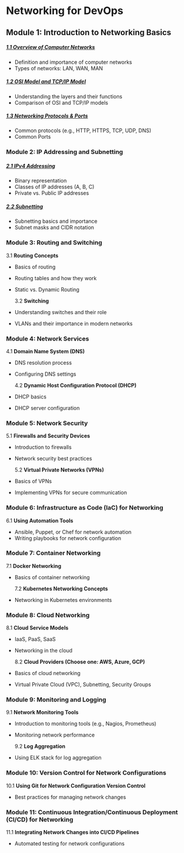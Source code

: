 # Networking for DevOps

## Module 1: Introduction to Networking Basics

##### [1.1 Overview of Computer Networks](./Module-1/1.1-Overview-Computer-Networks.md)

- Definition and importance of computer networks
- Types of networks: LAN, WAN, MAN

##### [1.2 OSI Model and TCP/IP Model](./Module-1/1.2-OSI-Model-TCP-IP-Model.md)

- Understanding the layers and their functions
- Comparison of OSI and TCP/IP models

##### [1.3 Networking Protocols & Ports](./Module-1/1.3-Networking-Protocols.md)

- Common protocols (e.g., HTTP, HTTPS, TCP, UDP, DNS)
- Common Ports

### Module 2: IP Addressing and Subnetting

##### [2.1 IPv4 Addressing](./Module-2/2.1-IPv4-Addressing.md)

- Binary representation
- Classes of IP addresses (A, B, C)
- Private vs. Public IP addresses

##### [2.2 Subnetting](./Module-2/2.2-Subnetting.md)

- Subnetting basics and importance
- Subnet masks and CIDR notation

### Module 3: Routing and Switching

3.1 **Routing Concepts**

- Basics of routing
- Routing tables and how they work
- Static vs. Dynamic Routing

  3.2 **Switching**

- Understanding switches and their role
- VLANs and their importance in modern networks

### Module 4: Network Services

4.1 **Domain Name System (DNS)**

- DNS resolution process
- Configuring DNS settings

  4.2 **Dynamic Host Configuration Protocol (DHCP)**

- DHCP basics
- DHCP server configuration

### Module 5: Network Security

5.1 **Firewalls and Security Devices**

- Introduction to firewalls
- Network security best practices

  5.2 **Virtual Private Networks (VPNs)**

- Basics of VPNs
- Implementing VPNs for secure communication

### Module 6: Infrastructure as Code (IaC) for Networking

6.1 **Using Automation Tools**

- Ansible, Puppet, or Chef for network automation
- Writing playbooks for network configuration

### Module 7: Container Networking

7.1 **Docker Networking**

- Basics of container networking

  7.2 **Kubernetes Networking Concepts**

- Networking in Kubernetes environments

### Module 8: Cloud Networking

8.1 **Cloud Service Models**

- IaaS, PaaS, SaaS
- Networking in the cloud

  8.2 **Cloud Providers (Choose one: AWS, Azure, GCP)**

- Basics of cloud networking
- Virtual Private Cloud (VPC), Subnetting, Security Groups

### Module 9: Monitoring and Logging

9.1 **Network Monitoring Tools**

- Introduction to monitoring tools (e.g., Nagios, Prometheus)
- Monitoring network performance

  9.2 **Log Aggregation**

- Using ELK stack for log aggregation

### Module 10: Version Control for Network Configurations

10.1 **Using Git for Network Configuration Version Control**

- Best practices for managing network changes

### Module 11: Continuous Integration/Continuous Deployment (CI/CD) for Networking

11.1 **Integrating Network Changes into CI/CD Pipelines**

- Automated testing for network configurations
